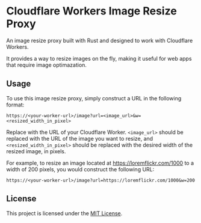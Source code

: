 # Cloudflare Workers Image Resize Proxy

An image resize proxy built with Rust and designed to work with Cloudflare Workers.

It provides a way to resize images on the fly, making it useful for web apps that require image optimazation.

## Usage

To use this image resize proxy, simply construct a URL in the following format:

```
https://<your-worker-url>/image?url=<image_url>&w=<resized_width_in_pixel>
```

Replace <your-worker-url> with the URL of your Cloudflare Worker. `<image_url>` should be replaced with the URL of the image you want to resize, and `<resized_width_in_pixel>` should be replaced with the desired width of the resized image, in pixels.

For example, to resize an image located at https://loremflickr.com/1000 to a width of 200 pixels, you would construct the following URL:

```
https://<your-worker-url>/image?url=https://loremflickr.com/1000&w=200
```

## License

This project is licensed under the [MIT License](LICENSE).
